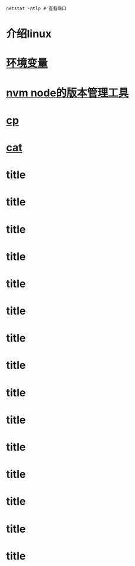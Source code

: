 ```
netstat -ntlp # 查看端口
```
# 介绍linux
# [环境变量](/linux/path.html)
# [nvm node的版本管理工具](/linux/nvm.html)
# [cp](/linux/cp.html)
# [cat](/linux/cat.html)
# title
# title
# title
# title
# title
# title
# title
# title
# title
# title
# title
# title
# title
# title
# title